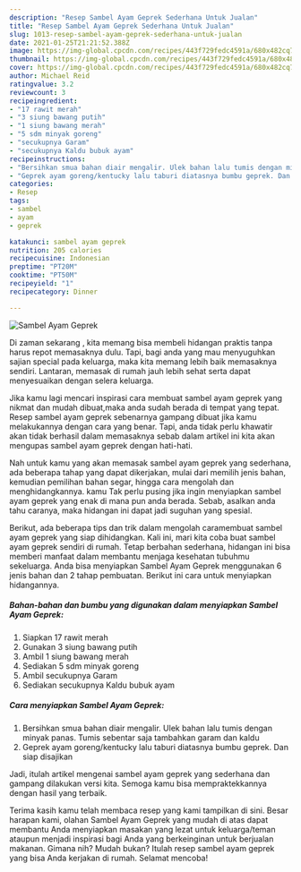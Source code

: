```yaml
---
description: "Resep Sambel Ayam Geprek Sederhana Untuk Jualan"
title: "Resep Sambel Ayam Geprek Sederhana Untuk Jualan"
slug: 1013-resep-sambel-ayam-geprek-sederhana-untuk-jualan
date: 2021-01-25T21:21:52.388Z
image: https://img-global.cpcdn.com/recipes/443f729fedc4591a/680x482cq70/sambel-ayam-geprek-foto-resep-utama.jpg
thumbnail: https://img-global.cpcdn.com/recipes/443f729fedc4591a/680x482cq70/sambel-ayam-geprek-foto-resep-utama.jpg
cover: https://img-global.cpcdn.com/recipes/443f729fedc4591a/680x482cq70/sambel-ayam-geprek-foto-resep-utama.jpg
author: Michael Reid
ratingvalue: 3.2
reviewcount: 3
recipeingredient:
- "17 rawit merah"
- "3 siung bawang putih"
- "1 siung bawang merah"
- "5 sdm minyak goreng"
- "secukupnya Garam"
- "secukupnya Kaldu bubuk ayam"
recipeinstructions:
- "Bersihkan smua bahan diair mengalir. Ulek bahan lalu tumis dengan minyak panas. Tumis sebentar saja tambahkan garam dan kaldu"
- "Geprek ayam goreng/kentucky lalu taburi diatasnya bumbu geprek. Dan siap disajikan"
categories:
- Resep
tags:
- sambel
- ayam
- geprek

katakunci: sambel ayam geprek 
nutrition: 205 calories
recipecuisine: Indonesian
preptime: "PT20M"
cooktime: "PT50M"
recipeyield: "1"
recipecategory: Dinner

---
```



![Sambel Ayam Geprek](https://img-global.cpcdn.com/recipes/443f729fedc4591a/680x482cq70/sambel-ayam-geprek-foto-resep-utama.jpg)

Di zaman  sekarang , kita memang bisa membeli hidangan praktis tanpa harus repot memasaknya dulu. Tapi, bagi anda yang mau menyuguhkan sajian special pada keluarga, maka kita memang lebih baik memasaknya sendiri. Lantaran, memasak di rumah jauh lebih sehat serta dapat menyesuaikan dengan selera keluarga.

Jika kamu lagi mencari inspirasi cara membuat sambel ayam geprek yang nikmat dan mudah dibuat,maka anda sudah berada di tempat yang tepat. Resep sambel ayam geprek  sebenarnya gampang dibuat jika kamu melakukannya dengan cara yang benar. Tapi, anda tidak perlu khawatir akan tidak berhasil dalam memasaknya 
sebab dalam artikel ini kita akan mengupas sambel ayam geprek dengan hati-hati.  



Nah untuk kamu yang akan memasak sambel ayam geprek yang sederhana, ada beberapa tahap yang dapat dikerjakan, mulai dari memilih jenis bahan, kemudian pemilihan bahan segar, hingga cara mengolah dan menghidangkannya. kamu Tak perlu pusing jika ingin menyiapkan sambel ayam geprek yang enak di mana pun anda berada. Sebab, asalkan anda  tahu caranya, maka hidangan ini dapat jadi suguhan yang spesial.

Berikut, ada beberapa tips dan trik dalam mengolah caramembuat sambel ayam geprek yang siap dihidangkan. Kali ini, mari kita coba buat sambel ayam geprek sendiri di rumah. Tetap berbahan sederhana, hidangan ini bisa memberi manfaat dalam membantu menjaga kesehatan tubuhmu sekeluarga. Anda bisa menyiapkan Sambel Ayam Geprek menggunakan 6 jenis bahan dan 2 tahap pembuatan. Berikut ini cara untuk menyiapkan hidangannya.

<!--inarticleads1-->

##### Bahan-bahan dan bumbu yang digunakan dalam menyiapkan Sambel Ayam Geprek:

1. Siapkan 17 rawit merah
1. Gunakan 3 siung bawang putih
1. Ambil 1 siung bawang merah
1. Sediakan 5 sdm minyak goreng
1. Ambil secukupnya Garam
1. Sediakan secukupnya Kaldu bubuk ayam




<!--inarticleads2-->

##### Cara menyiapkan Sambel Ayam Geprek:

1. Bersihkan smua bahan diair mengalir. Ulek bahan lalu tumis dengan minyak panas. Tumis sebentar saja tambahkan garam dan kaldu
1. Geprek ayam goreng/kentucky lalu taburi diatasnya bumbu geprek. Dan siap disajikan




Jadi, itulah artikel mengenai  sambel ayam geprek  yang sederhana dan gampang dilakukan versi kita. Semoga kamu bisa mempraktekkannya dengan hasil yang terbaik. 

Terima kasih kamu telah membaca resep yang kami tampilkan di sini. Besar harapan kami, olahan  Sambel Ayam Geprek yang mudah di atas dapat membantu Anda menyiapkan masakan yang lezat untuk keluarga/teman ataupun menjadi inspirasi bagi Anda yang berkeinginan untuk berjualan makanan. Gimana nih? Mudah bukan? Itulah resep sambel ayam geprek yang bisa Anda kerjakan di rumah. Selamat mencoba!

